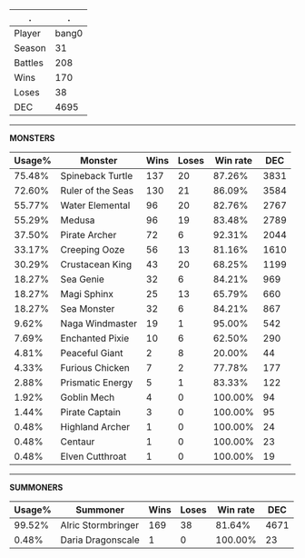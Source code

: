 .|.
|-|-
Player|bang0
Season|31
Battles|208
Wins|170
Loses|38
DEC|4695

---
**MONSTERS**

Usage%|Monster|Wins|Loses|Win rate|DEC|
-|-|-|-|-|-|
75.48%|Spineback Turtle|137|20|87.26%|3831|
72.60%|Ruler of the Seas|130|21|86.09%|3584|
55.77%|Water Elemental|96|20|82.76%|2767|
55.29%|Medusa|96|19|83.48%|2789|
37.50%|Pirate Archer|72|6|92.31%|2044|
33.17%|Creeping Ooze|56|13|81.16%|1610|
30.29%|Crustacean King|43|20|68.25%|1199|
18.27%|Sea Genie|32|6|84.21%|969|
18.27%|Magi Sphinx|25|13|65.79%|660|
18.27%|Sea Monster|32|6|84.21%|867|
9.62%|Naga Windmaster|19|1|95.00%|542|
7.69%|Enchanted Pixie|10|6|62.50%|290|
4.81%|Peaceful Giant|2|8|20.00%|44|
4.33%|Furious Chicken|7|2|77.78%|177|
2.88%|Prismatic Energy|5|1|83.33%|122|
1.92%|Goblin Mech|4|0|100.00%|94|
1.44%|Pirate Captain|3|0|100.00%|95|
0.48%|Highland Archer|1|0|100.00%|24|
0.48%|Centaur|1|0|100.00%|23|
0.48%|Elven Cutthroat|1|0|100.00%|19|

---
**SUMMONERS**

Usage%|Summoner|Wins|Loses|Win rate|DEC|
-|-|-|-|-|-|
99.52%|Alric Stormbringer|169|38|81.64%|4671|
0.48%|Daria Dragonscale|1|0|100.00%|23|

